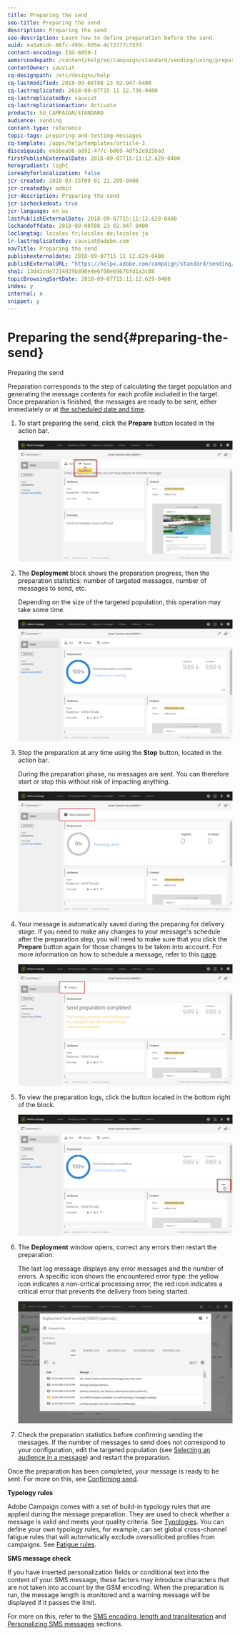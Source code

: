 ```yaml
---
title: Preparing the send
seo-title: Preparing the send
description: Preparing the send
seo-description: Learn how to define preparation before the send.
uuid: ea3a6cdc-88fc-499c-b05e-4c72777c757d
content-encoding: ISO-8859-1
aemsrcnodepath: /content/help/en/campaign/standard/sending/using/preparing-the-send
contentOwner: sauviat
cq-designpath: /etc/designs/help
cq-lastmodified: 2018-09-08T08 23 02.947-0400
cq-lastreplicated: 2018-09-07T15 11 12.736-0400
cq-lastreplicatedby: sauviat
cq-lastreplicationaction: Activate
products: SG_CAMPAIGN/STANDARD
audience: sending
content-type: reference
topic-tags: preparing-and-testing-messages
cq-template: /apps/help/templates/article-3
discoiquuid: e65beabb-a892-477c-b069-4df52e925bad
firstPublishExternalDate: 2018-09-07T15:11:12.629-0400
herogradient: light
isreadyforlocalization: false
jcr-created: 2018-03-15T09 01 21.209-0400
jcr-createdby: admin
jcr-description: Preparing the send
jcr-ischeckedout: true
jcr-language: en_us
lastPublishExternalDate: 2018-09-07T15:11:12.629-0400
lochandoffdate: 2018-09-08T08 23 02.947-0400
loclangtag: locales fr;locales de;locales ja
lr-lastreplicatedby: sauviat@adobe.com
navTitle: Preparing the send
publishexternaldate: 2018-09-07T15 11 12.629-0400
publishExternalURL: "https://helpx.adobe.com/campaign/standard/sending/using/preparing-the-send.html"
sha1: 13d43cde7214929b890e4e6f00e69676fd1a3c08
topicBrowsingSortDate: 2018-09-07T15:11:12.629-0400
index: y
internal: n
snippet: y
---
```


# Preparing the send{#preparing-the-send}

Preparing the send

Preparation corresponds to the step of calculating the target population and generating the message contents for each profile included in the target. Once preparation is finished, the messages are ready to be sent, either immediately or at [the scheduled date and time](../../sending/using/about-scheduling-messages.md).

1. To start preparing the send, click the **Prepare** button located in the action bar.

   ![](assets/preparing_delivery_2.png)

1. The **Deployment** block shows the preparation progress, then the preparation statistics: number of targeted messages, number of messages to send, etc.

   Depending on the size of the targeted population, this operation may take some time.

   ![](assets/preparing_delivery.png)

1. Stop the preparation at any time using the **Stop** button, located in the action bar.

   During the preparation phase, no messages are sent. You can therefore start or stop this without risk of impacting anything. 

   ![](assets/preparing_delivery_6.png)

1. Your message is automatically saved during the preparing for delivery stage. If you need to make any changes to your message's schedule after the preparation step, you will need to make sure that you click the **Prepare** button again for those changes to be taken into account. For more information on how to schedule a message, refer to this [page](../../sending/using/about-scheduling-messages.md).

   ![](assets/preparing_delivery_5.png)

1. To view the preparation logs, click the button located in the bottom right of the block.

   ![](assets/preparing_delivery_4.png)

1. The **Deployment** window opens, correct any errors then restart the preparation.

   The last log message displays any error messages and the number of errors. A specific icon shows the encountered error type: the yellow icon indicates a non-critical processing error, the red icon indicates a critical error that prevents the delivery from being started.

   ![](assets/preparing_delivery_3.png)

1. Check the preparation statistics before confirming sending the messages. If the number of messages to send does not correspond to your configuration, edit the targeted population (see [Selecting an audience in a message](../../audiences/using/selecting-an-audience-in-a-message.md)) and restart the preparation.

Once the preparation has been completed, your message is ready to be sent. For more on this, see [Confirming send](../../sending/using/confirming-the-send.md).

**Typology rules**

Adobe Campaign comes with a set of build-in typology rules that are applied during the message preparation. They are used to check whether a message is valid and meets your quality criteria. See [Typologies](../../administration/using/about-typology-rules.md). You can define your own typology rules, for example, can set global cross-channel fatigue rules that will automatically exclude oversollicited profiles from campaigns. See [Fatigue rules](../../administration/using/fatigue-rules.md).

**SMS message check**

If you have inserted personalization fields or conditional text into the content of your SMS message, these factors may introduce characters that are not taken into account by the GSM encoding. When the preparation is run, the message length is monitored and a warning message will be displayed if it passes the limit.

For more on this, refer to the [SMS encoding, length and transliteration](../../administration/using/configuring-sms-channel.md#sms-encoding--length-and-transliteration) and [Personalizing SMS messages](../../channels/using/personalizing-sms-messages.md) sections.
